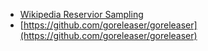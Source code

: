 * [Wikipedia Reservior Sampling](https://en.wikipedia.org/wiki/Reservoir_sampling)
* [https://github.com/goreleaser/goreleaser](https://github.com/goreleaser/goreleaser)
